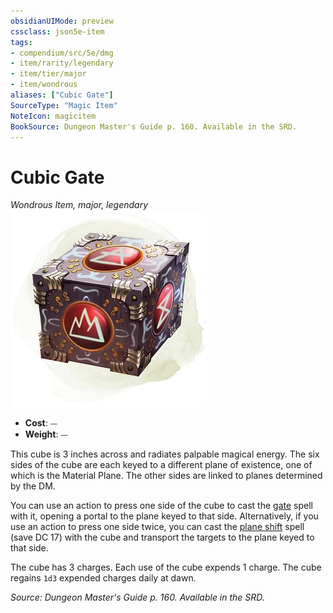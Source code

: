 ```yaml
---
obsidianUIMode: preview
cssclass: json5e-item
tags:
- compendium/src/5e/dmg
- item/rarity/legendary
- item/tier/major
- item/wondrous
aliases: ["Cubic Gate"]
SourceType: "Magic Item"
NoteIcon: magicitem
BookSource: Dungeon Master's Guide p. 160. Available in the SRD.
---
```

# Cubic Gate
*Wondrous Item, major, legendary*  
![](https://raw.githubusercontent.com/5etools-mirror-2/5etools-img/main/items/DMG/Cubic%20Gate.webp#right)  

- **Cost**: ⏤
- **Weight**: ⏤

This cube is 3 inches across and radiates palpable magical energy. The six sides of the cube are each keyed to a different plane of existence, one of which is the Material Plane. The other sides are linked to planes determined by the DM.

You can use an action to press one side of the cube to cast the [gate](/2-Mechanics/CLI/spells/gate.md) spell with it, opening a portal to the plane keyed to that side. Alternatively, if you use an action to press one side twice, you can cast the [plane shift](/2-Mechanics/CLI/spells/plane-shift.md) spell (save DC 17) with the cube and transport the targets to the plane keyed to that side.

The cube has 3 charges. Each use of the cube expends 1 charge. The cube regains `1d3` expended charges daily at dawn.

*Source: Dungeon Master's Guide p. 160. Available in the SRD.*